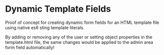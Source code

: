 # Dynamic Template Fields
 Proof of concept for creating dynamic form fields for an HTML template file using native es6 sting template literals.
 
 By adding or removing any of the user or setting object properties in the template.html file, the same changes would be applied to the admin area form field automatically!

